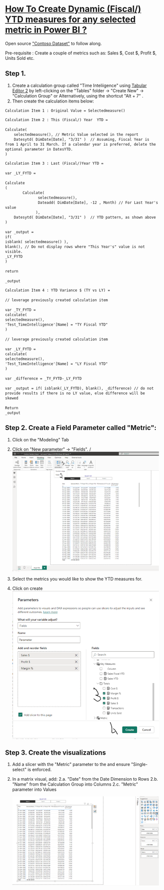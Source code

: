 # [How To Create Dynamic (Fiscal/) YTD measures for any selected metric in Power BI ?](https://www.youtube.com/watch?v=EINCqmsml1M)

Open source ["Contoso Dataset"](https://www.microsoft.com/en-us/download/details.aspx?id=18279&msockid=3147878eac3f607d1fc995f2ad956136) to follow along. 

Pre-requisite : Create a couple of metrics such as: Sales $, Cost $, Profit $, Units Sold etc. 


## Step 1.

1. Create a calculation group called "Time Inteliigence" using [Tabular Editor 2](https://tabulareditor.github.io/TabularEditor/) by left-clicking on the "Tables" folder -> "Create New" -> "Calculation Group" or Alternatively, using the shortcut "Alt + 7" . 
2. Then create the calculation items below:

```
Calculation Item 1 : Original Value = Selectedmeasure()
```

```
Calculation Item 2 : This (Fiscal/) Year  YTD = 

Calculate( 
    selectedmeasure(), // Metric Value selected in the report
    Datesytd( DimDate[Date], "3/31" )  // Assuming, Fiscal Year is from 1 April to 31 March. If a calendar year is preferred, delete the optional parameter in DatesYTD.
)

```

```
Calculation Item 3 : Last (Fiscal/)Year YTD = 

var _LY_FYTD = 

Calculate
(
        Calculate( 
               selectedmeasure(),
               Dateadd( DimDate[Date], -12 , Month) // For Last Year's value
              ),
    Datesytd( DimDate[Date], "3/31" )  // YTD pattern, as shown above
)

var _output = 
if( 
isblank( selectedmeasure() ),  
blank(), // Do not display rows where "This Year's" value is not visible.
_LY_FYTD
)

return 

_output
```



```
Calculation Item 4 : YTD Variance $ (TY vs LY) = 

// leverage previously created calculation item

var _TY_FYTD =
calculate(
selectedmeasure(),
'Test_TimeIntelligence'[Name] = "TY Fiscal YTD" 
) 

// leverage previously created calculation item

var _LY_FYTD =
calculate(
selectedmeasure(),
'Test_TimeIntelligence'[Name] = "LY Fiscal YTD" 
)

var _difference = _TY_FYTD-_LY_FYTD

var _output = if( isblank(_LY_FYTD), blank(), _difference) // do not provide results if there is no LY value, else difference will be skewed

Return 
_output
```


## Step 2. Create a Field Parameter called "Metric":

1. Click on the "Modeling" Tab
2. Click on "New parameter" -> "Fields". /
   ![](/assets/img/Field-Parameter.png)

4. Select the metrics you would like to show the YTD measures for.
5. Click on create
   ![](/assets/img/Field-Parameter1.png)

## Step 3. Create the visualizations

1. Add a slicer with the "Metric" parameter to the and ensure "Single-select" is enforced.
2. In a matrix visual, add:
   2.a. "Date" from the Date Dimension to Rows
   2.b. "Name" from the Calculation Group into Columns
   2.c. "Metric" parameter into Values

   ![Output](/assets/img/Field-Parameter-Output.png)


